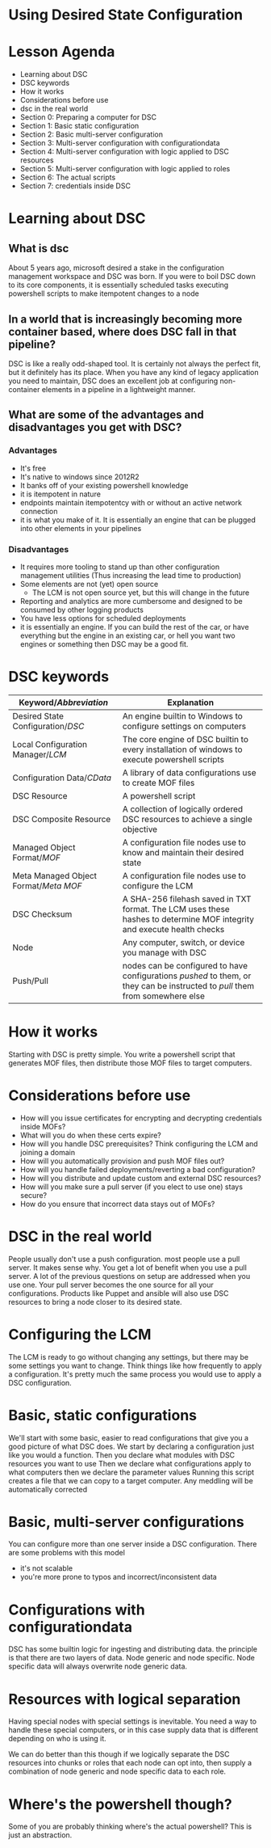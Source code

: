 # Using Desired State Configuration

# Lesson Agenda
* Learning about DSC
* DSC keywords
* How it works
* Considerations before use
* dsc in the real world
* Section 0: Preparing a computer for DSC
* Section 1: Basic static configuration 
* Section 2: Basic multi-server configuration
* Section 3: Multi-server configuration with configurationdata
* Section 4: Multi-server configuration with logic applied to DSC resources
* Section 5: Multi-server configuration with logic applied to roles
* Section 6: The actual scripts
* Section 7: credentials inside DSC

# Learning about DSC
## What is dsc
About 5 years ago, microsoft desired a stake in the configuration management workspace and DSC was born.
If you were to boil DSC down to its core components, it is essentially scheduled tasks executing powershell scripts to make itempotent changes to a node

## In a world that is increasingly becoming more container based, where does DSC fall in that pipeline?
DSC is like a really odd-shaped tool. It is certainly not always the perfect fit, but it definitely has its place. When you have any kind of legacy application you need to maintain, DSC does an excellent job at configuring non-container elements in a pipeline in a lightweight manner. 

## What are some of the advantages and disadvantages you get with DSC?

### Advantages
* It's free
* It's native to windows since 2012R2
* It banks off of your existing powershell knowledge
* it is itempotent in nature
* endpoints maintain itempotentcy with or without an active network connection 
* it is what you make of it. It is essentially an engine that can be plugged into other elements in your pipelines

### Disadvantages
* It requires more tooling to stand up than other configuration management utilities (Thus increasing the lead time to production)
* Some elements are not (yet) open source
    * The LCM is not open source yet, but this will change in the future
* Reporting and analytics are more cumbersome and designed to be consumed by other logging products
* You have less options for scheduled deployments
* it is essentially an engine. If you can build the rest of the car, or have everything but the engine in an existing car, or hell you want two engines or something then DSC may be a good fit.

# DSC keywords
|Keyword/*Abbreviation*|Explanation|
|--------------------|-----------|
|Desired State Configuration/*DSC*|An engine builtin to Windows to configure settings on computers|
|Local Configuration Manager/*LCM*|The core engine of DSC builtin to every installation of windows to execute powershell scripts|
|Configuration Data/*CData*|A library of data configurations use to create MOF files|
|DSC Resource|A powershell script |
|DSC Composite Resource|A collection of logically ordered DSC resources to achieve a single objective|
|Managed Object Format/*MOF*|A configuration file nodes use to know and maintain their desired state|
|Meta Managed Object Format/*Meta MOF*|A configuration file nodes use to configure the LCM|
|DSC Checksum|A SHA-256 filehash saved in TXT format. The LCM uses these hashes to determine MOF integrity and execute health checks|
|Node|Any computer, switch, or device you manage with DSC|
|Push/Pull|nodes can be configured to have configurations *pushed* to them, or they can be instructed to *pull* them from somewhere else|

# How it works
Starting with DSC is pretty simple. You write a powershell script that generates MOF files, then distribute those MOF files to target computers.

# Considerations before use
* How will you issue certificates for encrypting and decrypting credentials inside MOFs?
* What will you do when these certs expire?
* How will you handle DSC prerequisites? Think configuring the LCM and joining a domain
* How will you automatically provision and push MOF files out?
* How will you handle failed deployments/reverting a bad configuration?
* How will you distribute and update custom and external DSC resources?
* How will you make sure a pull server (if you elect to use one) stays secure?
* How do you ensure that incorrect data stays out of MOFs?

# DSC in the real world
People usually don't use a push configuration. most people use a pull server. It makes sense why. You get a lot of benefit when you use a pull server. A lot of the previous questions on setup are addressed when you use one. Your pull server becomes the one source for all your configurations.
Products like Puppet and ansible will also use DSC resources to bring a node closer to its desired state.

# Configuring the LCM
The LCM is ready to go without changing any settings, but there may be some settings you want to change. Think things like how frequently to apply a configuration.
It's pretty much the same process you would use to apply a DSC configuration.

# Basic, static configurations
We'll start with some basic, easier to read configurations that give you a good picture of what DSC does.
We start by declaring a configuration just like you would a function.
Then you declare what modules with DSC resources you want to use
Then we declare what configurations apply to what computers
then we declare the parameter values
Running this script creates a file that we can copy to a target computer.
Any meddling will be automatically corrected

# Basic, multi-server configurations
You can configure more than one server inside a DSC configuration.
There are some problems with this model
* it's not scalable
* you're more prone to typos and incorrect/inconsistent data

# Configurations with configurationdata
DSC has some builtin logic for ingesting and distributing data. the principle is that there are two layers of data. Node generic and node specific. Node specific data will always overwrite node generic data.

# Resources with logical separation
Having special nodes with special settings is inevitable. You need a way to handle these special computers, or in this case supply data that is different depending on who is using it.

We can do better than this though if we logically separate the DSC resources into chunks or roles that each node can opt into, then supply a combination of node generic and node specific data to each role.

# Where's the powershell though?
Some of you are probably thinking where's the actual powershell? This is just an abstraction.